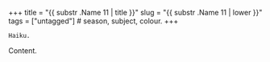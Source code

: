 +++
title = "{{ substr .Name 11 | title }}"
slug = "{{ substr .Name 11 | lower }}"
tags = ["untagged"] # season, subject, colour.
+++

```
Haiku.
```

<!--more-->

Content.
